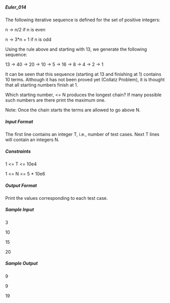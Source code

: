 ##### Euler_014
The following iterative sequence is defined for the set of positive integers:

n -> n/2 if n is even

n -> 3*n + 1 if n is odd

Using the rule above and starting with 13, we generate the following sequence:

13 -> 40 -> 20 -> 10 -> 5 -> 16 -> 8 -> 4 -> 2 -> 1

It can be seen that this sequence (starting at 13 and finishing at 1) contains 10 terms. Although it has not been proved yet (Collatz Problem), it is thought that all starting numbers finish at 1.

Which starting number, <= N produces the longest chain? If many possible such numbers are there print the maximum one.

Note: Once the chain starts the terms are allowed to go above N.

##### Input Format

The first line contains an integer T, i.e., number of test cases.
Next T lines will contain an integers N.

##### Constraints

1 <= T <= 10e4

1 <= N <= 5 * 10e6

##### Output Format

Print the values corresponding to each test case.

##### Sample Input

3

10 

15

20

##### Sample Output

9

9

19